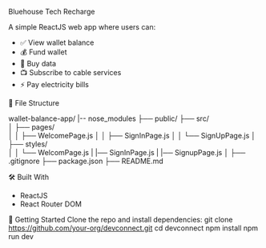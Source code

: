 Bluehouse Tech Recharge

A simple ReactJS web app where users can:

- ✅ View wallet balance
- 💰 Fund wallet
- 📱 Buy data
- 📺 Subscribe to cable services
- ⚡ Pay electricity bills


 📁 File Structure

wallet-balance-app/
|-- nose_modules
├── public/
├── src/         
│   ├── pages/         
│   │   ├── WelcomePage.js
│   │   ├── SignInPage.js
│   │   └── SignUpPage.js
│   ├── styles/         
│   │   └── WelcomPage.js
|       |── SignInPage.js
|       |── SignupPage.js
│
├── .gitignore
├── package.json
├── README.md

🛠️ Built With

- ReactJS
- React Router DOM

📌 Getting Started
Clone the repo and install dependencies:
git clone https://github.com/your-org/devconnect.git
cd devconnect
npm install
npm run dev
